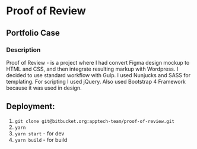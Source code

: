 # Proof of Review
## Portfolio Case

### Description
Proof of Review - is a project where I had convert Figma design mockup to HTML and CSS, and then integrate resulting markup with Wordpress. I decided to use standard workflow with Gulp. I used Nunjucks and SASS for templating. For scripting I used jQuery. Also used Bootstrap 4 Framework because it was used in design.

## Deployment:
1. `git clone git@bitbucket.org:apptech-team/proof-of-review.git`
2. `yarn`
3. `yarn start` - for dev
4. `yarn build` - for build

